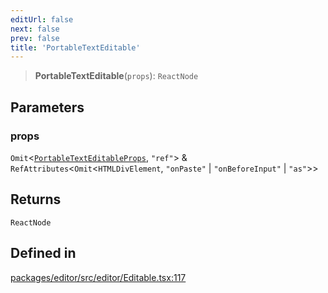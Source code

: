 ```yaml
---
editUrl: false
next: false
prev: false
title: 'PortableTextEditable'
---
```


> **PortableTextEditable**(`props`): `ReactNode`

## Parameters

### props

`Omit`\<[`PortableTextEditableProps`](/api/index/type-aliases/portabletexteditableprops/), `"ref"`\> & `RefAttributes`\<`Omit`\<`HTMLDivElement`, `"onPaste"` \| `"onBeforeInput"` \| `"as"`\>\>

## Returns

`ReactNode`

## Defined in

[packages/editor/src/editor/Editable.tsx:117](https://github.com/portabletext/editor/blob/66b5022fc4919e0540c704fbecb8ab8f991c2439/packages/editor/src/editor/Editable.tsx#L117)
